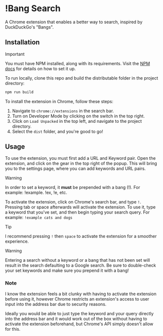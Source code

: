 # !Bang Search

A Chrome extension that enables a better way to search, inspired by DuckDuckGo's "Bangs".

## Installation

> [!IMPORTANT]
> You must have NPM installed, along with its requirements. Visit the [NPM docs](https://docs.npmjs.com/downloading-and-installing-node-js-and-npm) for details on how to set it up.

To run locally, clone this repo and build the distributable folder in the project directory:

```bash
npm run build
```

To install the extension in Chrome, follow these steps:

1. Navigate to `chrome://extensions` in the search bar.
2. Turn on Developer Mode by clicking on the switch in the top right.
3. Click on `Load Unpacked` in the top left, and navigate to the project directory.
4. Select the `dist` folder, and you're good to go!

## Usage

To use the extension, you must first add a URL and Keyword pair. Open the extension, and click on the gear in the top right of the popup. This will bring you to the settings page, where you can add keywords and URL pairs.

> [!WARNING]
> In order to set a keyword, it **must** be prepended with a bang (!). For example: !example. !ex, !e, etc.

To activate the extension, click on Chrome's search bar, and type `!`. Pressing tab or space afterwards will activate the extension. To use it, type a keyword that you've set, and then begin typing your search query. For example: `!example cats and dogs`

> [!TIP]
> I recommend pressing `!` then `space` to activate the extension for a smoother experience.

> [!WARNING]
> Entering a search without a keyword or a bang that has not been set will result in the search defaulting to a Google search. Be sure to double-check your set keywords and make sure you prepend it with a bang!

### Note

I know the extension feels a bit clunky with having to activate the extension before using it, however Chrome restricts an extension's access to user input into the address bar due to security reasons.

Ideally you would be able to just type the keyword and your query directly into the address bar and it would work out of the box without having to activate the extension beforehand, but Chrome's API simply doesn't allow for this.
